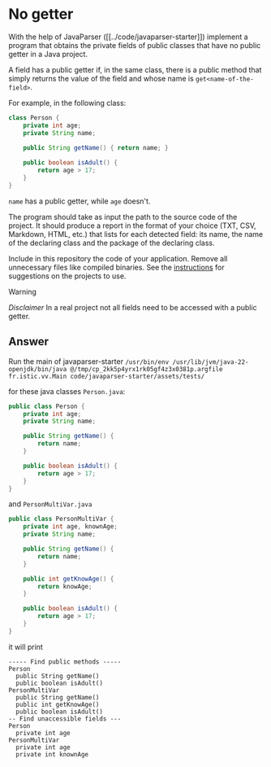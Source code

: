 # No getter

With the help of JavaParser ([[../code/javaparser-starter]]) implement a program that obtains the private fields of public classes that have no public getter in a Java project.

A field has a public getter if, in the same class, there is a public method that simply returns the value of the field and whose name is `get<name-of-the-field>`.

For example, in the following class:

```Java
class Person {
    private int age;
    private String name;
    
    public String getName() { return name; }

    public boolean isAdult() {
        return age > 17;
    }
}
```

`name` has a public getter, while `age` doesn't.

The program should take as input the path to the source code of the project. It should produce a report in the format of your choice (TXT, CSV, Markdown, HTML, etc.) that lists for each detected field: its name, the name of the declaring class and the package of the declaring class.

Include in this repository the code of your application. Remove all unnecessary files like compiled binaries. See the [instructions](../sujet.md) for suggestions on the projects to use.

> [!WARNING]
> *Disclaimer* In a real project not all fields need to be accessed with a public getter.

## Answer

Run the main of javaparser-starter `/usr/bin/env /usr/lib/jvm/java-22-openjdk/bin/java @/tmp/cp_2kk5p4yrx1rk05gf4z3x0381p.argfile fr.istic.vv.Main code/javaparser-starter/assets/tests/`

for these java classes `Person.java`:

```java
public class Person {
    private int age;
    private String name;

    public String getName() {
        return name;
    }

    public boolean isAdult() {
        return age > 17;
    }
}
```

and `PersonMultiVar.java`

```java
public class PersonMultiVar {
    private int age, knownAge;
    private String name;

    public String getName() {
        return name;
    }

    public int getKnowAge() {
        return knowAge;
    }

    public boolean isAdult() {
        return age > 17;
    }
}
```

it will print

```text
----- Find public methods -----
Person
  public String getName()
  public boolean isAdult()
PersonMultiVar
  public String getName()
  public int getKnowAge()
  public boolean isAdult()
-- Find unaccessible fields ---
Person
  private int age
PersonMultiVar
  private int age
  private int knownAge
```
